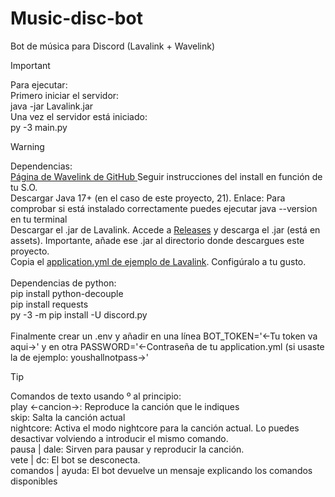 # Music-disc-bot
 Bot de música para Discord (Lavalink + Wavelink)

> [!IMPORTANT]
> Para ejecutar:<br>
> Primero iniciar el servidor: <br>
> java -jar Lavalink.jar <br>
> Una vez el servidor está iniciado: <br>
> py -3 main.py

> [!WARNING]
> Dependencias: <br>
> <a target="_blank" href="https://github.com/PythonistaGuild/Wavelink?tab=readme-ov-file#installation">Página de Wavelink de GitHub </a> Seguir instrucciones del install en función de tu S.O.<br>
> Descargar Java 17+ (en el caso de este proyecto, 21). Enlace: <a target="_blank" href="https://www.oracle.com/es/java/technologies/downloads/"></a> Para comprobar si está instalado correctamente puedes ejecutar java --version en tu terminal<br>
> Descargar el .jar de Lavalink. Accede a <a target="_blank" href="https://github.com/lavalink-devs/Lavalink/releases">Releases</a> y descarga el .jar (está en assets). Importante, añade ese .jar al directorio donde descargues este proyecto.<br>
> Copia el <a target="_blank" href="https://github.com/lavalink-devs/Lavalink/">application.yml de ejemplo de Lavalink</a>. Configúralo a tu gusto.<br><br>
> Dependencias de python:<br>
> pip install python-decouple<br>
> pip install requests<br>
> py -3 -m pip install -U discord.py<br><br>
> Finalmente crear un .env y añadir en una línea BOT_TOKEN='<-Tu token va aqui->' y en otra PASSWORD='<-Contraseña de tu application.yml (si usaste la de ejemplo: youshallnotpass->'

> [!TIP]
> Comandos de texto usando º al principio:<br>
> play <-cancion->: Reproduce la canción que le indiques<br>
> skip: Salta la canción actual<br>
> nightcore: Activa el modo nightcore para la canción actual. Lo puedes desactivar volviendo a introducir el mismo comando.<br>
> pausa | dale: Sirven para pausar y reproducir la canción.<br>
> vete | dc: El bot se desconecta.<br>
> comandos | ayuda: El bot devuelve un mensaje explicando los comandos disponibles